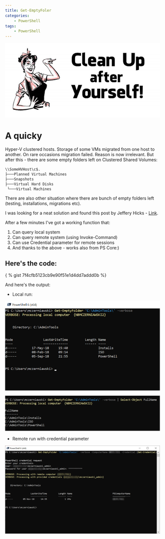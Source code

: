 ```yaml
---
title: Get-EmptyFoler
categories:
    - PowerShell
tags:
    - PowerShell
---
```


![cleanup](/assets/images/posts/get-empty-folder/picture1.jpg)

# A quicky 

Hyper-V clustered hosts. Storage of some VMs migrated from one host to another. On rare occasions migration failed. Reason is now irrelevant. But after this - there are some empty folders left on Clustered Shared Volumes:

```
\\SomeHVHost\c$.
├───Planned Virtual Machines
├───Snapshots
├───Virtual Hard Disks
 └───Virtual Machines
```

There are also other situation where there are bunch of empty folders left (testing, installations, migrations etc).

I was looking for a neat solution and found this post by Jeffery Hicks - [Link](https://www.petri.com/powershell-problem-solver-delete-empty-folders).

After a few minutes I've got a working function that:
1. Can query local system
2. Can query remote system (using Invoke-Command)
3. Can use Credential parameter for remote sessions
4. And thanks to the above - works also from PS Core:)

## Here's the code:

{ % gist 7f4cfb5123cb9e90f51e1d4dd7addd0b %}

And here's the output:
- Local run:

![local run](/assets/images/posts/get-empty-folder/picture2.png)

![local run](/assets/images/posts/get-empty-folder/picture3.png)

- Remote run with credential parameter

![remote run](/assets/images/posts/get-empty-folder/picture4.png)

	
	
	
	
	
